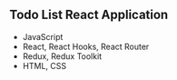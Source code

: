 ## Todo List React Application

- JavaScript
- React, React Hooks, React Router
- Redux, Redux Toolkit
- HTML, CSS
